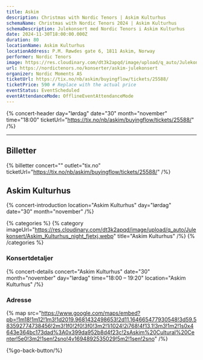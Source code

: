 ```yaml
---
title: Askim
description: Christmas with Nordic Tenors | Askim Kulturhus
schemaName: Christmas with Nordic Tenors 2024 | Askim Kulturhus
schemaDescription: Julekonsert med Nordic Tenors i Askim Kulturhus
date: 2024-11-30T18:00:00.000Z
duration: 80
locationName: Askim Kulturhus
locationAddress: P.M. Røwdes gate 6, 1811 Askim, Norway
performer: Nordic Tenors
image: https://res.cloudinary.com/dt3k2apqd/image/upload/q_auto/Julekonsert/schema_-_Askim_Kulturhus_o4da6t.webp
url: https://nordictenors.no/konserter/askim-julekonsert
organizer: Nordic Moments AS
ticketUrl: https://tix.no/nb/askim/buyingflow/tickets/25588/
ticketPrice: 590 # Replace with the actual price
eventStatus: EventScheduled
eventAttendanceMode: OfflineEventAttendanceMode
---
```


{% concert-header day="lørdag" date="30" month="november" time="18:00" ticketUrl="https://tix.no/nb/askim/buyingflow/tickets/25588/" /%}

---

## Billetter

{% billetter concert="" outlet="tix.no" ticketUrl="https://tix.no/nb/askim/buyingflow/tickets/25588/" /%}

## Askim Kulturhus

{% concert-introduction location="Askim Kulturhus" day="lørdag" date="30" month="november" /%}

{% categories %}
{% category imageUrl="https://res.cloudinary.com/dt3k2apqd/image/upload/q_auto/Julekonsert/Askim_Kulturhus_night_fjetxj.webp" title="Askim Kulturhus" /%}
{% /categories %}

### Konsertdetaljer

{% concert-details concert="Askim Kulturhus" date="30" month="november" day="lørdag" time="18:00 – 19:20" location="Askim Kulturhus" /%}

### Adresse

{% map src="https://www.google.com/maps/embed?pb=!1m18!1m12!1m3!1d2019.9681432498653!2d11.164665477930548!3d59.583592774738456!2m3!1f0!2f0!3f0!3m2!1i1024!2i768!4f13.1!3m3!1m2!1s0x4643e364bc173dad%3A0x399da952b8d4f23c!2sAskim%20Cultural%20Center!5e0!3m2!1sen!2sno!4v1694892535029!5m2!1sen!2sno" /%}

{%go-back-button/%}

